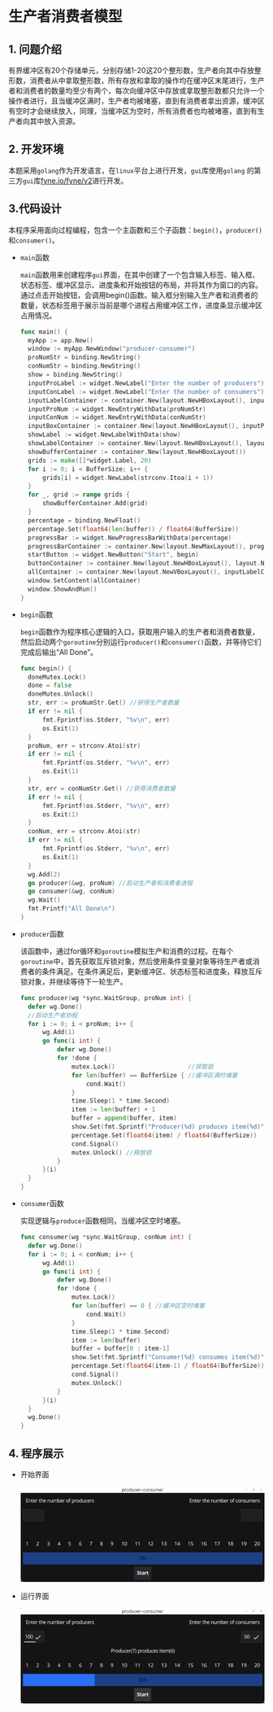 # 生产者消费者模型

## 1. 问题介绍

有界缓冲区有20个存储单元，分别存储1-20这20个整形数，生产者向其中存放整形数，消费者从中拿取整形数，所有存放和拿取的操作均在缓冲区末尾进行，生产者和消费者的数量均至少有两个，每次向缓冲区中存放或拿取整形数都只允许一个操作者进行，且当缓冲区满时，生产者均被堵塞，直到有消费者拿出资源，缓冲区有空时才会继续放入，同理，当缓冲区为空时，所有消费者也均被堵塞，直到有生产者向其中放入资源。

## 2. 开发环境

本题采用`golang`作为开发语言，在`linux`平台上进行开发，`gui`库使用`golang` 的第三方`gui`库[fyne.io/fyne/v2](https://pkg.go.dev/fyne.io/fyne/v2#section-readme)进行开发。

## 3.代码设计

本程序采用面向过程编程，包含一个主函数和三个子函数：`begin()`，`producer()`和`consumer()`。

- `main`函数

  `main`函数用来创建程序`gui`界面，在其中创建了一个包含输入标签、输入框、状态标签、缓冲区显示、进度条和开始按钮的布局，并将其作为窗口的内容。通过点击开始按钮，会调用begin()函数。输入框分别输入生产者和消费者的数量，状态标签用于展示当前是哪个进程占用缓冲区工作，进度条显示缓冲区占用情况。

  ```go
  func main() {
  	myApp := app.New()
  	window := myApp.NewWindow("producer-consumer")
  	proNumStr = binding.NewString()
  	conNumStr = binding.NewString()
  	show = binding.NewString()
  	inputProLabel := widget.NewLabel("Enter the number of producers")
  	inputConLabel := widget.NewLabel("Enter the number of consumers")
  	inputLabelContainer := container.New(layout.NewHBoxLayout(), inputProLabel, layout.NewSpacer(), inputConLabel) //生产者消费者输入提示容器
  	inputProNum := widget.NewEntryWithData(proNumStr)
  	inputConNum := widget.NewEntryWithData(conNumStr)
  	inputBoxContainer := container.New(layout.NewHBoxLayout(), inputProNum, layout.NewSpacer(), inputConNum) //生产者消费者输入框容器
  	showLabel := widget.NewLabelWithData(show)
  	showLabelContainer := container.New(layout.NewHBoxLayout(), layout.NewSpacer(), showLabel, layout.NewSpacer()) //展示标签容器
  	showBufferContainer := container.New(layout.NewHBoxLayout())                                                   //缓冲区内容展示容器哦
  	grids := make([]*widget.Label, 20)
  	for i := 0; i < BufferSize; i++ {
  		grids[i] = widget.NewLabel(strconv.Itoa(i + 1))
  	}
  	for _, grid := range grids {
  		showBufferContainer.Add(grid)
  	}
  	percentage = binding.NewFloat()
  	percentage.Set(float64(len(buffer)) / float64(BufferSize))
  	progressBar := widget.NewProgressBarWithData(percentage)
  	progressBarContainer := container.New(layout.NewMaxLayout(), progressBar) //进度条容器
  	startButton := widget.NewButton("Start", begin)
  	buttonContainer := container.New(layout.NewHBoxLayout(), layout.NewSpacer(), startButton, layout.NewSpacer()) //开始按钮容器
  	allContainer := container.New(layout.NewVBoxLayout(), inputLabelContainer, inputBoxContainer, showLabelContainer, showBufferContainer, progressBarContainer, buttonContainer)
  	window.SetContent(allContainer)
  	window.ShowAndRun()
  }
  ```

  

- `begin`函数

  `begin`函数作为程序核心逻辑的入口，获取用户输入的生产者和消费者数量，然后启动两个`goroutine`分别运行`producer()`和`consumer()`函数，并等待它们完成后输出“All Done”。

  ```go
  func begin() {
  	doneMutex.Lock()
  	done = false
  	doneMutex.Unlock()
  	str, err := proNumStr.Get() //获得生产者数量
  	if err != nil {
  		fmt.Fprintf(os.Stderr, "%v\n", err)
  		os.Exit(1)
  	}
  	proNum, err = strconv.Atoi(str)
  	if err != nil {
  		fmt.Fprintf(os.Stderr, "%v\n", err)
  		os.Exit(1)
  	}
  	str, err = conNumStr.Get() //获得消费者数量
  	if err != nil {
  		fmt.Fprintf(os.Stderr, "%v\n", err)
  		os.Exit(1)
  	}
  	conNum, err = strconv.Atoi(str)
  	if err != nil {
  		fmt.Fprintf(os.Stderr, "%v\n", err)
  		os.Exit(1)
  	}
  	wg.Add(2)
  	go producer(&wg, proNum) //启动生产者和消费者进程
  	go consumer(&wg, conNum)
  	wg.Wait()
  	fmt.Printf("All Done\n")
  }
  ```

  

- `producer`函数

  该函数中，通过for循环和`goroutine`模拟生产和消费的过程。在每个`goroutine`中，首先获取互斥锁对象，然后使用条件变量对象等待生产者或消费者的条件满足。在条件满足后，更新缓冲区、状态标签和进度条，释放互斥锁对象，并继续等待下一轮生产。

  ```go
  func producer(wg *sync.WaitGroup, proNum int) {
  	defer wg.Done()
  	//启动生产者协程
  	for i := 0; i < proNum; i++ {
  		wg.Add(1)
  		go func(i int) {
  			defer wg.Done()
  			for !done {
  				mutex.Lock()                    //获取锁
  				for len(buffer) == BufferSize { //缓冲区满时堵塞
  					cond.Wait()
  				}
  				time.Sleep(1 * time.Second)
  				item := len(buffer) + 1
  				buffer = append(buffer, item)
  				show.Set(fmt.Sprintf("Producer(%d) produces item(%d)", i, item)) //设置展示标签
  				percentage.Set(float64(item) / float64(BufferSize))              //设置进度条百分比
  				cond.Signal()
  				mutex.Unlock() //释放锁
  			}
  		}(i)
  	}
  }
  ```
  
- `consumer`函数

  实现逻辑与`producer`函数相同，当缓冲区空时堵塞。
  
  ```go
  func consumer(wg *sync.WaitGroup, conNum int) {
  	defer wg.Done()
  	for i := 0; i < conNum; i++ {
  		wg.Add(1)
  		go func(i int) {
  			defer wg.Done()
  			for !done {
  				mutex.Lock()
  				for len(buffer) == 0 { //缓冲区空时堵塞
  					cond.Wait()
  				}
  				time.Sleep(1 * time.Second)
  				item := len(buffer)
  				buffer = buffer[0 : item-1]
  				show.Set(fmt.Sprintf("Consumer(%d) consumes item(%d)", i, item))
  				percentage.Set(float64(item-1) / float64(BufferSize))
  				cond.Signal()
  				mutex.Unlock()
  			}
  		}(i)
  	}
  	wg.Done()
  }
  ```
  

## 4. 程序展示

- 开始界面

  ![image-20230504102555558](https://raw.githubusercontent.com/luxingzhi27/picture/main/image-20230504102555558.png)

- 运行界面

  ![image-20230504102744353](https://raw.githubusercontent.com/luxingzhi27/picture/main/image-20230504102744353.png)